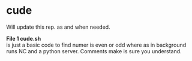 # cude
Will update this rep. as and when needed.<br>

<b>File 1 cude.sh </b><br/>is just a basic code to find numer is even or odd where as in background runs NC and a python server.
Comments make is sure you understand.
###
